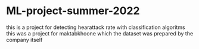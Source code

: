 # ML-project-summer-2022
this is a project for detecting hearattack rate with classification algoritms
this was a project for maktabkhoone which the dataset was prepared by the company itself
